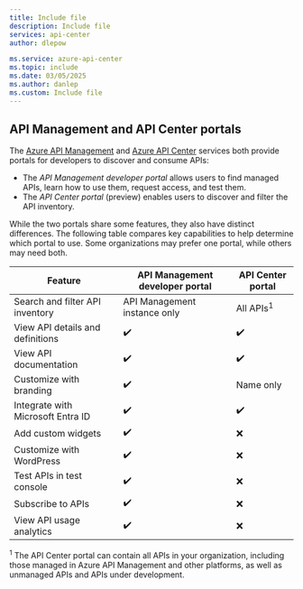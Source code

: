 ```yaml
---
title: Include file
description: Include file
services: api-center
author: dlepow

ms.service: azure-api-center
ms.topic: include
ms.date: 03/05/2025
ms.author: danlep
ms.custom: Include file
---
```


## API Management and API Center portals

The [Azure API Management](../../api-management/api-management-key-concepts.md) and [Azure API Center](../overview.md) services both provide portals for developers to discover and consume APIs:

* The *API Management developer portal* allows users to find managed APIs, learn how to use them, request access, and test them.
* The *API Center portal* (preview) enables users to discover and filter the API inventory.

While the two portals share some features, they also have distinct differences. The following table compares key capabilities to help determine which portal to use. Some organizations may prefer one portal, while others may need both.

| Feature | API Management developer portal | API Center portal |
| --- | --- | --- |
| Search and filter API inventory | API Management instance only | All APIs<sup>1</sup> |
| View API details and definitions | ✔️ | ✔️ |
| View API documentation | ✔️ | ✔️ |
| Customize with branding | ✔️ | Name only |
| Integrate with Microsoft Entra ID | ✔️ | ✔️ |
| Add custom widgets | ✔️ | ❌ |
| Customize with WordPress | ✔️ | ❌ |
| Test APIs in test console | ✔️ | ❌ |
| Subscribe to APIs | ✔️ | ❌ |
| View API usage analytics | ✔️ | ❌ |

<sup>1</sup> The API Center portal can contain all APIs in your organization, including those managed in Azure API Management and other platforms, as well as unmanaged APIs and APIs under development.